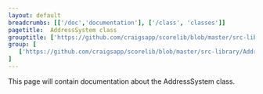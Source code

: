 ```yaml
---
layout: default
breadcrumbs: [['/doc','documentation'], ['/class', 'classes']]
pagetitle:  AddressSystem class
grouptitle: ['https://github.com/craigsapp/scorelib/blob/master/src-library', 'Source Code']
group: [ 
   ['https://github.com/craigsapp/scorelib/blob/master/src-library/AddressSystem.cpp', AddressSystem.cpp], 
]
---
```


This page will contain documentation about the AddressSystem class.


